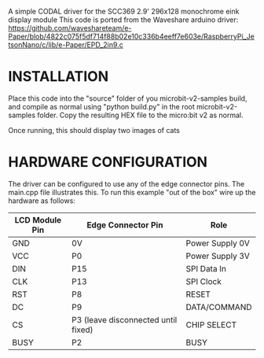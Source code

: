 A simple CODAL driver for the SCC369 2.9' 296x128 monochrome eink display module
This code is ported from the Waveshare arduino driver: https://github.com/waveshareteam/e-Paper/blob/4822c075f5df714f88b02e10c336b4eeff7e603e/RaspberryPi_JetsonNano/c/lib/e-Paper/EPD_2in9.c

INSTALLATION
============

Place this code into the "source" folder of you microbit-v2-samples build, and compile as normal using "python build.py" in the root microbit-v2-samples folder. Copy the resulting HEX file to the micro:bit v2 as normal.

Once running, this should display two images of cats


HARDWARE CONFIGURATION
======================

The driver can be configured to use any of the edge connector pins. The main.cpp file illustrates this. To run this example "out of the box" wire up the hardware as follows:

| LCD Module Pin | Edge Connector Pin | Role             |
| -------------- | ------------------ | ---------------- |
| GND            | 0V                 | Power Supply 0V  |
| VCC            | P0                 | Power Supply 3V  |
| DIN            | P15                | SPI Data In      |
| CLK            | P13                | SPI Clock        |
| RST            | P8                 | RESET            |
| DC             | P9                 | DATA/COMMAND     |
| CS             | P3 (leave disconnected until fixed) | CHIP SELECT      |
| BUSY           | P2                 | BUSY             |


